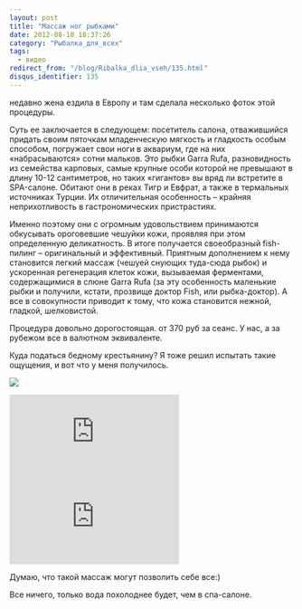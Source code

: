 ```yaml
---
layout: post
title: "Массаж ног рыбками"
date: 2012-08-10 18:37:26
category: "Рыбалка_для_всех"
tags:
  - видео
redirect_from: "/blog/Ribalka_dlia_vseh/135.html"
disqus_identifier: 135
---
```

недавно жена ездила в Европу и там сделала несколько фоток этой
процедуры.

Суть ее заключается в следующем: посетитель салона, отважившийся придать
своим пяточкам младенческую мягкость и гладкость особым способом,
погружает свои ноги в аквариум, где на них «набрасываются» сотни
мальков. Это рыбки Garra Rufa, разновидность из семейства карповых,
самые крупные особи которой не превышают в длину 10-12 сантиметров, но
таких «гигантов» вы вряд ли встретите в SPA-салоне. Обитают они в реках
Тигр и Евфрат, а также в термальных источниках Турции. Их отличительная
особенность – крайняя неприхотливость в гастрономических пристрастиях.

Именно поэтому они с огромным удовольствием принимаются обкусывать
ороговевшие чешуйки кожи, проявляя при этом определенную деликатность. В
итоге получается своеобразный fish-пилинг – оригинальный и эффективный.
Приятным дополнением к нему становится легкий массаж (чешуей снующих
туда-сюда рыбок) и ускоренная регенерация клеток кожи, вызываемая
ферментами, содержащимися в слюне Garra Rufa (за эту особенность
маленькие рыбки и получили, кстати, прозвище доктор Fish, или
рыбка-доктор). А все в совокупности приводит к тому, что кожа становится
нежной, гладкой, шелковистой.

Процедура довольно дорогостоящая. от 370 руб за сеанс. У нас, а за
рубежом все в валютном эквиваленте.

Куда податься бедному крестьянину? Я тоже решил испытать такие ощущения,
и вот что у меня получилось.

![](http://fishingguru.ru/uploads/images/00/00/01/2012/08/10/671b79.jpg)

<div class="video">
  <iframe src="https://www.youtube.com/embed/ViM6Lg577OI" frameborder="0" allowfullscreen></iframe>
</div>

<div class="video">
  <iframe src="https://www.youtube.com/embed/M6NOJicjjRk" frameborder="0" allowfullscreen></iframe>
</div>

Думаю, что такой массаж могут позволить себе все:)

Все ничего, только вода похолоднее будет, чем в спа-салоне.
